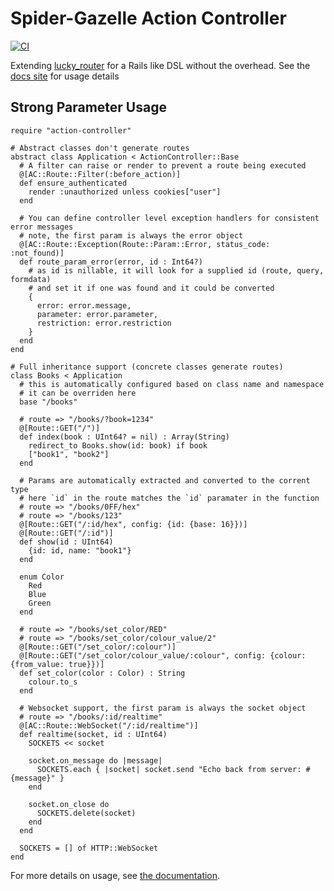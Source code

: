 # Spider-Gazelle Action Controller

[![CI](https://github.com/spider-gazelle/action-controller/actions/workflows/ci.yml/badge.svg)](https://github.com/spider-gazelle/action-controller/actions/workflows/ci.yml)

Extending [lucky_router](https://github.com/luckyframework/lucky_router) for a Rails like DSL without the overhead. See the [docs site](https://spider-gazelle.net/) for usage details

## Strong Parameter Usage

```crystal
require "action-controller"

# Abstract classes don't generate routes
abstract class Application < ActionController::Base
  # A filter can raise or render to prevent a route being executed
  @[AC::Route::Filter(:before_action)]
  def ensure_authenticated
    render :unauthorized unless cookies["user"]
  end

  # You can define controller level exception handlers for consistent error messages
  # note, the first param is always the error object
  @[AC::Route::Exception(Route::Param::Error, status_code: :not_found)]
  def route_param_error(error, id : Int64?)
    # as id is nillable, it will look for a supplied id (route, query, formdata)
    # and set it if one was found and it could be converted
    {
      error: error.message,
      parameter: error.parameter,
      restriction: error.restriction
    }
  end
end

# Full inheritance support (concrete classes generate routes)
class Books < Application
  # this is automatically configured based on class name and namespace
  # it can be overriden here
  base "/books"

  # route => "/books/?book=1234"
  @[Route::GET("/")]
  def index(book : UInt64? = nil) : Array(String)
    redirect_to Books.show(id: book) if book
    ["book1", "book2"]
  end

  # Params are automatically extracted and converted to the corrent type
  # here `id` in the route matches the `id` paramater in the function
  # route => "/books/0FF/hex"
  # route => "/books/123"
  @[Route::GET("/:id/hex", config: {id: {base: 16}})]
  @[Route::GET("/:id")]
  def show(id : UInt64)
    {id: id, name: "book1"}
  end

  enum Color
    Red
    Blue
    Green
  end

  # route => "/books/set_color/RED"
  # route => "/books/set_color/colour_value/2"
  @[Route::GET("/set_color/:colour")]
  @[Route::GET("/set_color/colour_value/:colour", config: {colour: {from_value: true}})]
  def set_color(color : Color) : String
    colour.to_s
  end

  # Websocket support, the first param is always the socket object
  # route => "/books/:id/realtime"
  @[AC::Route::WebSocket("/:id/realtime")]
  def realtime(socket, id : UInt64)
    SOCKETS << socket

    socket.on_message do |message|
      SOCKETS.each { |socket| socket.send "Echo back from server: #{message}" }
    end

    socket.on_close do
      SOCKETS.delete(socket)
    end
  end

  SOCKETS = [] of HTTP::WebSocket
end
```

For more details on usage, see [the documentation](https://spider-gazelle.net/).

